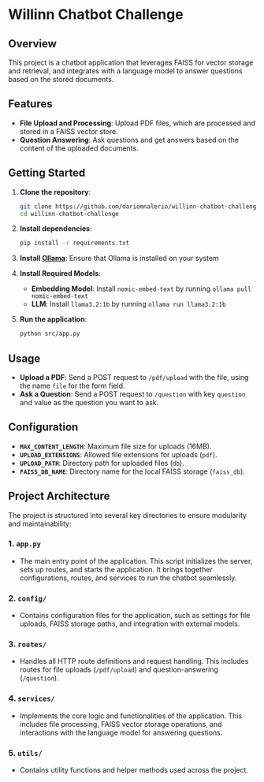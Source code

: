 # Willinn Chatbot Challenge

## Overview

This project is a chatbot application that leverages FAISS for vector storage and retrieval, and integrates with a language model to answer questions based on the stored documents.

## Features

- **File Upload and Processing**: Upload PDF files, which are processed and stored in a FAISS vector store.
- **Question Answering**: Ask questions and get answers based on the content of the uploaded documents.


## Getting Started

1. **Clone the repository**:
    ```sh
    git clone https://github.com/dariomnalerio/willinn-chatbot-challenge.git
    cd willinn-chatbot-challenge
    ```

2. **Install dependencies**:
    ```sh
    pip install -r requirements.txt
    ```

3. **Install [Ollama](https://ollama.com/)**:
   Ensure that Ollama is installed on your system

4. **Install Required Models**:
    - **Embedding Model**: Install `nomic-embed-text` by running `ollama pull nomic-embed-text`
    - **LLM**: Install `llama3.2:1b` by running `ollama run llama3.2:1b`
5. **Run the application**:
    ```sh
    python src/app.py
    ```

## Usage

- **Upload a PDF**: Send a POST request to `/pdf/upload` with the file, using the name `file` for the form field.
- **Ask a Question**: Send a POST request to `/question` with key `question` and value as the question you want to ask.

## Configuration

- **`MAX_CONTENT_LENGTH`**: Maximum file size for uploads (16MB).
- **`UPLOAD_EXTENSIONS`**: Allowed file extensions for uploads (`pdf`).
- **`UPLOAD_PATH`**: Directory path for uploaded files (`db`).
- **`FAISS_DB_NAME`**: Directory name for the local FAISS storage (`faiss_db`).


## Project Architecture

The project is structured into several key directories to ensure modularity and maintainability:

### 1. **`app.py`**
   - The main entry point of the application. This script initializes the server, sets up routes, and starts the application. It brings together configurations, routes, and services to run the chatbot seamlessly.

### 2. **`config/`**
   - Contains configuration files for the application, such as settings for file uploads, FAISS storage paths, and integration with external models.

### 3. **`routes/`**
   - Handles all HTTP route definitions and request handling. This includes routes for file uploads (`/pdf/upload`) and question-answering (`/question`).

### 4. **`services/`**
   - Implements the core logic and functionalities of the application. This includes file processing, FAISS vector storage operations, and interactions with the language model for answering questions.

### 5. **`utils/`**
   - Contains utility functions and helper methods used across the project.
